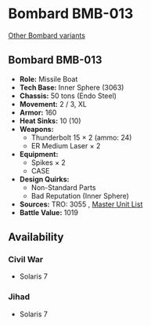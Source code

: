 # Bombard BMB-013 

[Other Bombard variants](../bombard.md) 

## Bombard BMB-013 

- **Role:** Missile Boat 
- **Tech Base:** Inner Sphere (3063) 
- **Chassis:** 50 tons (Endo Steel) 
- **Movement:** 2 / 3, XL 
- **Armor:** 160 
- **Heat Sinks:** 10 (10) 
- **Weapons:** 
  - Thunderbolt 15 × 2 (ammo: 24) 
  - ER Medium Laser × 2 
- **Equipment:** 
  - Spikes × 2 
  - CASE 
- **Design Quirks:** 
  - Non-Standard Parts 
  - Bad Reputation (Inner Sphere) 
- **Sources:** TRO: 3055 , [Master Unit List](http://masterunitlist.info/Unit/Details/419) 
- **Battle Value:** 1019 

## Availability 

### Civil War 

- Solaris 7 

### Jihad 

- Solaris 7 

